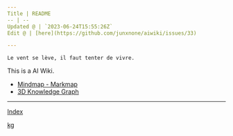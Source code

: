 ```yaml
---
Title | README
-- | --
Updated @ | `2023-06-24T15:55:26Z`
Edit @ | [here](https://github.com/junxnone/aiwiki/issues/33)

---
```

`Le vent se lève, ‌‍‍‌‍​‌‌‍​‍‌‌‌‌​‌‌‍‍‍​‌‍‍‍‍​‌‍‍‍‍​‌‍‍‌‍​‌‌‍​‍‍‌‌‌​‌‌‍‍‍​‌‌‌‍‍​‌‍‍‍‍​‌‍‍‌‍​‌‌‍​‌‌‌‌‍​‌‌‍‌​‍‌‌‌‌​‍‍‍‍‍​‍‍‍​‍‌​‌​‌‌‌​‌‌‌‌​‌‌‍il faut tenter de vivre.`


This is a AI Wiki. 

- [Mindmap - Markmap](https://junxnone.github.io/aiwiki/markmap.html?md=https://junxnone.github.io/aiwiki/_sidebar.md)
- [3D Knowledge Graph](https://junxnone.github.io/kg?json=aiwiki/kg.json)

---

[Index](_sidebar.md ':include')

[kg](https://junxnone.github.io/kg?json=aiwiki/kg.json ':include :type=iframe width=100% height=1000px')

